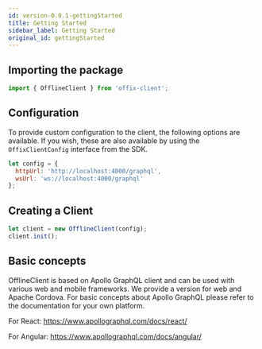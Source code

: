 ```yaml
---
id: version-0.0.1-gettingStarted
title: Getting Started
sidebar_label: Getting Started
original_id: gettingStarted
---
```


## Importing the package

```javascript
import { OfflineClient } from 'offix-client';
```

## Configuration

To provide custom configuration to the client, the following options are available. If you wish, these are also available by using the `OffixClientConfig` interface from the SDK.

```javascript
let config = {
  httpUrl: 'http://localhost:4000/graphql',
  wsUrl: 'ws://localhost:4000/graphql'
};
```

## Creating a Client

```javascript
let client = new OfflineClient(config);
client.init();
```

## Basic concepts

OfflineClient is based on Apollo GraphQL client and can be used with various web and mobile frameworks.
We provide a version for web and Apache Cordova. For basic concepts about Apollo GraphQL please refer to the documentation for your own platform.

For React:
https://www.apollographql.com/docs/react/

For Angular:
https://www.apollographql.com/docs/angular/
